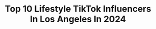 ---
title: Top 10 Lifestyle TikTok Influencers In Los Angeles In 2024
description: >-
  Find top lifestyle TikTok influencers in Los Angeles in 2024. Most popular hashtags: #lifestyle #fyp #losangeles #luxury.
platform: TikTok
hits: 39
text_top: Analyze the best TikTok accounts on inBeat.
text_bottom: Our search engine holds 39 TikTok influencers like this in Los Angeles, United States for you to pitch.
profiles:
  - username: "cosette"
    fullname: >-
      cosette
    bio: >-
      hi ¨̮ welcome to my page! diy, lifestyle, fashion los angeles ❤️
    location: "United States"
    followers: 2300000
    engagement: 1705
    commentsToLikes: 0.007650
    id: ck7zo2x2ihagg0j784nsd54p8
    verified: true
    hashtags: "#experiment, #randomthings, #lifehack, #magic"
  - username: "daniellexvictoria"
    fullname: >-
      Danielle Victoria
    bio: >-
      𝑑𝑖𝑣𝑖𝑛𝑒 𝑒𝑛𝑒𝑟𝑔𝑦 𝑜𝑛𝑙𝑦 🕊
    location: "United States"
    followers: 67500
    engagement: 990
    commentsToLikes: 0.020093
    id: cka0me83juya90i78gvvmtj0z
    verified: false
    hashtags: "#foryou, #latina, #fyp, #travel"
  - username: "arthurtparra"
    fullname: >-
      Arthurparra
    bio: >-
      Fashion & Lifestyle IG : @arthurtparra Los Angeles
    location: "United States"
    followers: 38100
    engagement: 514
    commentsToLikes: 0.025555
    id: ck8z5ye1ejtgf0j78epi9g5dx
    verified: false
    hashtags: "#lifehacks, #outfitinspo, #fashion, #ootd"
  - username: "classicwatches"
    fullname: >-
      Classic Watches
    bio: >-
      Exploring watches & more Watch community | Luxury | Lifestyle 📍From Los Angeles
    location: "United States"
    followers: 4907
    engagement: 357
    commentsToLikes: 0.020223
    id: ck9fgsoh335r60j78836v0olq
    verified: false
    hashtags: "#lifestyle, #limitededition, #playwithme, #rolex"
  - username: "robbijan"
    fullname: >-
      Robbi Jan
    bio: >-
      women’s fashion, lifestyle & laughs 📍 Los Angeles / AUS Cooler on YT 👇🏽
    location: "United States"
    followers: 370700
    engagement: 715
    commentsToLikes: 0.016360
    id: ck9ro684mb1gl0j78cjil4vv1
    verified: false
    hashtags: "#grwm, #style, #tiktokstyle, #lookbook"
  - username: "nikita_teterev"
    fullname: >-
      Nikita
    bio: >-
      Hi guys! My name is Nikita. 🇷🇺 I hope you enjoy what I'm doing 😉 INSTAGRAM @nikita_teterev 📸 Cirque Du Soleil 2017-2018 🎪
    location: "United States"
    followers: 27000
    engagement: 915
    commentsToLikes: 0.045153
    id: ck8nfdil6rgyv0j78xmmy9fbl
    verified: false
    hashtags: "#amazing, #flip, #fun, #moto"
  - username: "nhlcoyotes"
    fullname: >-
      Arizona Coyotes
    bio: >-
      We do the hockey thing in the desert. 🌵
    location: "United States"
    followers: 75200
    engagement: 1539
    commentsToLikes: 0.025462
    id: ck98rkt4jb7eu0j78u853hp7p
    verified: true
    hashtags: "#nhl, #hockey, #sports, #fyp"
  - username: "maryyashangui"
    fullname: >-
      Mary Gui
    bio: >-
      Chronically Overdressed IG @maryyashangui & @sockcandy Shop My Socks👇🏼
    location: "United States"
    followers: 40800
    engagement: 1011
    commentsToLikes: 0.062647
    id: ck9rgqr4gc1iu0j78aley85hw
    verified: false
    hashtags: "#fashiongirl, #colorfulstyle, #asiancreator, #fashiontiktok"
  - username: "nathan.enos"
    fullname: >-
      Nathan Enos
    bio: >-
      Estates, Exotics, & Encounters in LA 🌴 Real Estate Agent & Mortgage Officer 💼
    location: "United States"
    followers: 16800
    engagement: 1341
    commentsToLikes: 0.020649
    id: ckdc0i1ryfd2q0j23izjqbuqv
    verified: false
    hashtags: "#luxury, #lifestyle, #realestate, #realestateagent"
  - username: "jettwork8"
    fullname: >-
      Jettwork
    bio: >-
      Artists Lv Los Angeles California!! Please Subscribers my YouTube.fr more vd👆
    location: "United States"
    followers: 29700
    engagement: 415
    commentsToLikes: 0.017146
    id: ck8vtaku2fo590j78ja1jzuos
    verified: false
    hashtags: "#lifestlye, #circusartist, #los, #workhard"
---